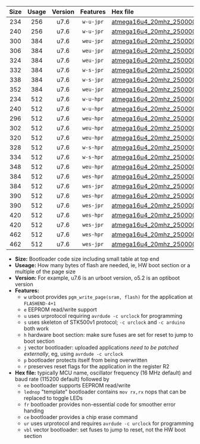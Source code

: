 |Size|Usage|Version|Features|Hex file|
|:-:|:-:|:-:|:-:|:--|
|234|256|u7.6|`w-u-jpr`|[atmega16u4_20mhz_250000bps_ur_vbl.hex](https://raw.githubusercontent.com/stefanrueger/urboot/main//atmega16u4_20mhz_250000bps_ur_vbl.hex)|
|240|256|u7.6|`w-u-jpr`|[atmega16u4_20mhz_250000bps_lednop_ur_vbl.hex](https://raw.githubusercontent.com/stefanrueger/urboot/main//atmega16u4_20mhz_250000bps_lednop_ur_vbl.hex)|
|300|384|u7.6|`weu-jpr`|[atmega16u4_20mhz_250000bps_ee_ur_vbl.hex](https://raw.githubusercontent.com/stefanrueger/urboot/main//atmega16u4_20mhz_250000bps_ee_ur_vbl.hex)|
|306|384|u7.6|`weu-jpr`|[atmega16u4_20mhz_250000bps_ee_lednop_ur_vbl.hex](https://raw.githubusercontent.com/stefanrueger/urboot/main//atmega16u4_20mhz_250000bps_ee_lednop_ur_vbl.hex)|
|324|384|u7.6|`weu-jpr`|[atmega16u4_20mhz_250000bps_ee_lednop_fr_ur_vbl.hex](https://raw.githubusercontent.com/stefanrueger/urboot/main//atmega16u4_20mhz_250000bps_ee_lednop_fr_ur_vbl.hex)|
|332|384|u7.6|`w-s-jpr`|[atmega16u4_20mhz_250000bps_vbl.hex](https://raw.githubusercontent.com/stefanrueger/urboot/main//atmega16u4_20mhz_250000bps_vbl.hex)|
|338|384|u7.6|`w-s-jpr`|[atmega16u4_20mhz_250000bps_lednop_vbl.hex](https://raw.githubusercontent.com/stefanrueger/urboot/main//atmega16u4_20mhz_250000bps_lednop_vbl.hex)|
|352|384|u7.6|`weu-jpr`|[atmega16u4_20mhz_250000bps_ee_lednop_fr_ce_ur_vbl.hex](https://raw.githubusercontent.com/stefanrueger/urboot/main//atmega16u4_20mhz_250000bps_ee_lednop_fr_ce_ur_vbl.hex)|
|234|512|u7.6|`w-u-hpr`|[atmega16u4_20mhz_250000bps_ur.hex](https://raw.githubusercontent.com/stefanrueger/urboot/main//atmega16u4_20mhz_250000bps_ur.hex)|
|240|512|u7.6|`w-u-hpr`|[atmega16u4_20mhz_250000bps_lednop_ur.hex](https://raw.githubusercontent.com/stefanrueger/urboot/main//atmega16u4_20mhz_250000bps_lednop_ur.hex)|
|296|512|u7.6|`weu-hpr`|[atmega16u4_20mhz_250000bps_ee_ur.hex](https://raw.githubusercontent.com/stefanrueger/urboot/main//atmega16u4_20mhz_250000bps_ee_ur.hex)|
|302|512|u7.6|`weu-hpr`|[atmega16u4_20mhz_250000bps_ee_lednop_ur.hex](https://raw.githubusercontent.com/stefanrueger/urboot/main//atmega16u4_20mhz_250000bps_ee_lednop_ur.hex)|
|320|512|u7.6|`weu-hpr`|[atmega16u4_20mhz_250000bps_ee_lednop_fr_ur.hex](https://raw.githubusercontent.com/stefanrueger/urboot/main//atmega16u4_20mhz_250000bps_ee_lednop_fr_ur.hex)|
|328|512|u7.6|`w-s-hpr`|[atmega16u4_20mhz_250000bps.hex](https://raw.githubusercontent.com/stefanrueger/urboot/main//atmega16u4_20mhz_250000bps.hex)|
|334|512|u7.6|`w-s-hpr`|[atmega16u4_20mhz_250000bps_lednop.hex](https://raw.githubusercontent.com/stefanrueger/urboot/main//atmega16u4_20mhz_250000bps_lednop.hex)|
|348|512|u7.6|`weu-hpr`|[atmega16u4_20mhz_250000bps_ee_lednop_fr_ce_ur.hex](https://raw.githubusercontent.com/stefanrueger/urboot/main//atmega16u4_20mhz_250000bps_ee_lednop_fr_ce_ur.hex)|
|384|512|u7.6|`wes-hpr`|[atmega16u4_20mhz_250000bps_ee.hex](https://raw.githubusercontent.com/stefanrueger/urboot/main//atmega16u4_20mhz_250000bps_ee.hex)|
|384|512|u7.6|`wes-jpr`|[atmega16u4_20mhz_250000bps_ee_vbl.hex](https://raw.githubusercontent.com/stefanrueger/urboot/main//atmega16u4_20mhz_250000bps_ee_vbl.hex)|
|390|512|u7.6|`wes-hpr`|[atmega16u4_20mhz_250000bps_ee_lednop.hex](https://raw.githubusercontent.com/stefanrueger/urboot/main//atmega16u4_20mhz_250000bps_ee_lednop.hex)|
|390|512|u7.6|`wes-jpr`|[atmega16u4_20mhz_250000bps_ee_lednop_vbl.hex](https://raw.githubusercontent.com/stefanrueger/urboot/main//atmega16u4_20mhz_250000bps_ee_lednop_vbl.hex)|
|420|512|u7.6|`wes-hpr`|[atmega16u4_20mhz_250000bps_ee_lednop_fr.hex](https://raw.githubusercontent.com/stefanrueger/urboot/main//atmega16u4_20mhz_250000bps_ee_lednop_fr.hex)|
|420|512|u7.6|`wes-jpr`|[atmega16u4_20mhz_250000bps_ee_lednop_fr_vbl.hex](https://raw.githubusercontent.com/stefanrueger/urboot/main//atmega16u4_20mhz_250000bps_ee_lednop_fr_vbl.hex)|
|462|512|u7.6|`wes-hpr`|[atmega16u4_20mhz_250000bps_ee_lednop_fr_ce.hex](https://raw.githubusercontent.com/stefanrueger/urboot/main//atmega16u4_20mhz_250000bps_ee_lednop_fr_ce.hex)|
|462|512|u7.6|`wes-jpr`|[atmega16u4_20mhz_250000bps_ee_lednop_fr_ce_vbl.hex](https://raw.githubusercontent.com/stefanrueger/urboot/main//atmega16u4_20mhz_250000bps_ee_lednop_fr_ce_vbl.hex)|

- **Size:** Bootloader code size including small table at top end
- **Useage:** How many bytes of flash are needed, ie, HW boot section or a multiple of the page size
- **Version:** For example, u7.6 is an urboot version, o5.2 is an optiboot version
- **Features:**
  + `w` urboot provides `pgm_write_page(sram, flash)` for the application at `FLASHEND-4+1`
  + `e` EEPROM read/write support
  + `u` uses urprotocol requiring `avrdude -c urclock` for programming
  + `s` uses skeleton of STK500v1 protocol; `-c urclock` and `-c arduino` both work
  + `h` hardware boot section: make sure fuses are set for reset to jump to boot section
  + `j` vector bootloader: uploaded applications *need to be patched externally*, eg, using `avrdude -c urclock`
  + `p` bootloader protects itself from being overwritten
  + `r` preserves reset flags for the application in the register R2
- **Hex file:** typically MCU name, oscillator frequency (16 MHz default) and baud rate (115200 default) followed by
  + `ee` bootloader supports EEPROM read/write
  + `lednop` "template" bootloader contains `mov rx,rx` nops that can be replaced to toggle LEDs
  + `fr` bootloader provides non-essential code for smoother error handing
  + `ce` bootloader provides a chip erase command
  + `ur` uses urprotocol and requires `avrdude -c urclock` for programming
  + `vbl` vector bootloader: set fuses to jump to reset, not the HW boot section
